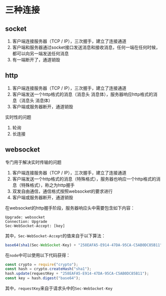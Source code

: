# 三种连接

## socket

1. 客户端连接服务器（TCP / IP），三次握手，建立了连接通道
2. 客户端和服务器通过socket接口发送消息和接收消息，任何一端在任何时候，都可以向另一端发送任何消息
3. 有一端断开了，通道销毁



## http

1. 客户端连接服务器（TCP / IP），三次握手，建立了连接通道
2. 客户端发送一个http格式的消息（消息头 消息体），服务器响应http格式的消息（消息头 消息体）
3. 客户端或服务器断开，通道销毁



实时性的问题

1. 轮询
2. 长连接



## websocket

专门用于解决实时传输的问题

1. 客户端连接服务器（TCP / IP），三次握手，建立了连接通道
2. 客户端发送一个http格式的消息（特殊格式），服务器也响应一个http格式的消息（特殊格式），称之为http握手
3. 双发自由通信，通信格式按照websocket的要求进行
4. 客户端或服务器断开，通道销毁


在websocket的http握手阶段，服务器响应头中需要包含如下内容：

```
Upgrade: websocket
Connection: Upgrade
Sec-WebSocket-Accept: [key]
```

其中，`Sec-WebSocket-Accept`的值来自于以下算法：

```js
base64(sha1(Sec-WebSocket-Key) + "258EAFA5-E914-47DA-95CA-C5AB0DC85B11") 
```

在`node`中可以使用以下代码获得：

```js
const crypto = require("crypto");
const hash = crypto.createHash("sha1");
hash.update(requestKey + "258EAFA5-E914-47DA-95CA-C5AB0DC85B11");
const key = hash.digest("base64");
```

其中，`requestKey`来自于请求头中的`Sec-WebSocket-Key`

